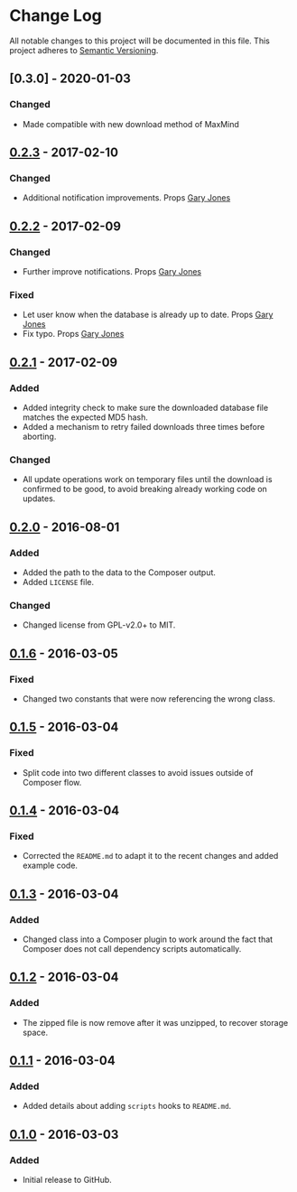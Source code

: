 # Change Log
All notable changes to this project will be documented in this file.
This project adheres to [Semantic Versioning](http://semver.org/).

## [0.3.0] - 2020-01-03
### Changed
- Made compatible with new download method of MaxMind

## [0.2.3] - 2017-02-10
### Changed
- Additional notification improvements. Props [Gary Jones]

## [0.2.2] - 2017-02-09
### Changed
- Further improve notifications. Props [Gary Jones]

### Fixed
- Let user know when the database is already up to date. Props [Gary Jones](https://github.com/GaryJones)
- Fix typo. Props [Gary Jones](https://github.com/GaryJones)

## [0.2.1] - 2017-02-09
### Added
- Added integrity check to make sure the downloaded database file matches the expected MD5 hash.
- Added a mechanism to retry failed downloads three times before aborting.

### Changed
- All update operations work on temporary files until the download is confirmed to be good, to avoid breaking already working code on updates.

## [0.2.0] - 2016-08-01
### Added
- Added the path to the data to the Composer output.
- Added `LICENSE` file.

### Changed
- Changed license from GPL-v2.0+ to MIT.

## [0.1.6] - 2016-03-05
### Fixed
- Changed two constants that were now referencing the wrong class.

## [0.1.5] - 2016-03-04
### Fixed
- Split code into two different classes to avoid issues outside of Composer flow.

## [0.1.4] - 2016-03-04
### Fixed
- Corrected the `README.md` to adapt it to the recent changes and added example code.

## [0.1.3] - 2016-03-04
### Added
- Changed class into a Composer plugin to work around the fact that Composer does not call dependency scripts automatically.

## [0.1.2] - 2016-03-04
### Added
- The zipped file is now remove after it was unzipped, to recover storage space.

## [0.1.1] - 2016-03-04
### Added
- Added details about adding `scripts` hooks to `README.md`.

## [0.1.0] - 2016-03-03
### Added
- Initial release to GitHub.

[Gary Jones]: https://github.com/GaryJones

[0.2.3]: https://github.com/brightnucleus/geolite2-country/compare/v0.2.2...v0.2.3
[0.2.2]: https://github.com/brightnucleus/geolite2-country/compare/v0.2.1...v0.2.2
[0.2.1]: https://github.com/brightnucleus/geolite2-country/compare/v0.2.0...v0.2.1
[0.2.0]: https://github.com/brightnucleus/geolite2-country/compare/v0.1.6...v0.2.0
[0.1.6]: https://github.com/brightnucleus/geolite2-country/compare/v0.1.5...v0.1.6
[0.1.5]: https://github.com/brightnucleus/geolite2-country/compare/v0.1.4...v0.1.5
[0.1.4]: https://github.com/brightnucleus/geolite2-country/compare/v0.1.3...v0.1.4
[0.1.3]: https://github.com/brightnucleus/geolite2-country/compare/v0.1.2...v0.1.3
[0.1.2]: https://github.com/brightnucleus/geolite2-country/compare/v0.1.1...v0.1.2
[0.1.1]: https://github.com/brightnucleus/geolite2-country/compare/v0.1.0...v0.1.1
[0.1.0]: https://github.com/brightnucleus/geolite2-country/compare/v0.0.0...v0.1.0
